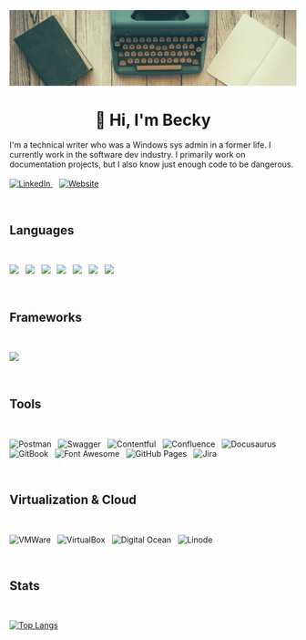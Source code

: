 ![](/images/banner.png)

<h1 style="text-align:center;">👋 Hi, I'm Becky</h1>

I'm a technical writer who was a Windows sys admin in a former life. I currently work in the software dev industry. I primarily work on documentation projects, but I also know just enough code to be dangerous.
<br />
<br />
<a href="https://linkedin.com/in/steelerebecca">
  <img alt="LinkedIn" width="25px" src="https://simpleicons.now.sh/linkedin/495f7e"/>
</a>&nbsp;&nbsp;&nbsp;<a href="https://bit.ly/3PzJaIG"><img src="https://badgen.net/badge/Website/bit.ly%2F3PzJaIG?color=495f7e)" alt="Website"></a>

<br />

## Languages

<br />

![](https://img.shields.io/badge/Markdown-000000?style=for-the-badge&logo=markdown&logoColor=white)&nbsp;&nbsp;&nbsp;![](https://img.shields.io/badge/HTML5-E34F26?style=for-the-badge&logo=html5&logoColor=white)&nbsp;&nbsp;&nbsp;![](https://img.shields.io/badge/CSS3-1572B6?style=for-the-badge&logo=css3&logoColor=white
)&nbsp;&nbsp;&nbsp;![](https://img.shields.io/badge/Sass-CC6699?style=for-the-badge&logo=sass&logoColor=white)&nbsp;&nbsp;&nbsp;![](	https://img.shields.io/badge/JavaScript-323330?style=for-the-badge&logo=javascript&logoColor=F7DF1E)&nbsp;&nbsp;&nbsp;![](https://img.shields.io/badge/json-5E5C5C?style=for-the-badge&logo=json&logoColor=white)&nbsp;&nbsp;&nbsp;![](https://img.shields.io/badge/C%2B%2B-00599C?style=for-the-badge&logo=c%2B%2B&logoColor=white)

<br />

## Frameworks

<br />

![](https://img.shields.io/badge/Bootstrap-563D7C?style=for-the-badge&logo=bootstrap&logoColor=white)

<br />

## Tools

<br />

![Postman](https://img.shields.io/badge/Postman-FF6C37?style=for-the-badge&logo=Postman&logoColor=white)&nbsp;&nbsp;&nbsp;![Swagger](https://img.shields.io/badge/Swagger-85EA2D?style=for-the-badge&logo=Swagger&logoColor=white)&nbsp;&nbsp;&nbsp;![Contentful](https://img.shields.io/badge/Contentful-1773EB&logo=Contentful)&nbsp;&nbsp;&nbsp;![Confluence](https://img.shields.io/badge/Confluence-0055CC&logo=Confluence)&nbsp;&nbsp;&nbsp;![Docusaurus](https://img.shields.io/badge/Docusaurus-3ECC5F&logo=Docusaurus)&nbsp;&nbsp;&nbsp;![GitBook](https://img.shields.io/badge/GitBook-7B36ED?style=for-the-badge&logo=gitbook&logoColor=white)&nbsp;&nbsp;&nbsp;![Font Awesome](https://img.shields.io/badge/Font_Awesome-339AF0?style=for-the-badge&logo=fontawesome&logoColor=white)&nbsp;&nbsp;&nbsp;![GitHub Pages](https://img.shields.io/badge/GitHub%20Pages-222222?style=for-the-badge&logo=GitHub%20Pages&logoColor=white)&nbsp;&nbsp;&nbsp;![Jira](https://img.shields.io/badge/Jira-0052CC?style=for-the-badge&logo=Jira&logoColor=white)

<br />

## Virtualization & Cloud

<br />

![VMWare](https://img.shields.io/badge/VMware-231f20?style=for-the-badge&logo=VMware&logoColor=white)&nbsp;&nbsp;&nbsp;![VirtualBox](https://img.shields.io/badge/VirtualBox-21416b?style=for-the-badge&logo=VirtualBox&logoColor=white)&nbsp;&nbsp;&nbsp;![Digital Ocean](https://img.shields.io/badge/Digital_Ocean-0080FF?style=for-the-badge&logo=DigitalOcean&logoColor=white)&nbsp;&nbsp;&nbsp;![Linode](https://img.shields.io/badge/Linode-00A95C?style=for-the-badge&logo=Linode&logoColor=white)

<br />

## Stats

<br />

[![Top Langs](https://github-readme-stats.vercel.app/api/top-langs/?username=rsteele6&layout=donut-vertical)](https://github.com/rsteele6/github-readme-stats)
